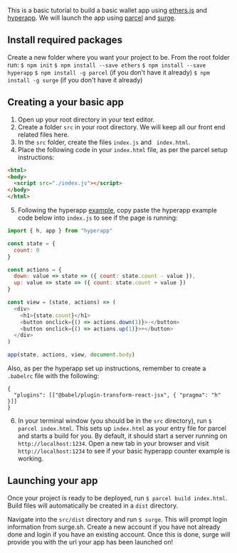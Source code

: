 This is a basic tutorial to build a basic wallet app using  [ethers.js](https://docs.ethers.io/ethers.js/html/) and [hyperapp](https://github.com/jorgebucaran/hyperapp). We will launch the app using [parcel](https://parceljs.org/getting_started.html) and [surge](https://surge.sh/).

## Install required packages
Create a new folder where you want your project to be. From the root folder run:
```$ npm init```
```$ npm install --save ethers```
```$ npm install --save hyperapp```
```$ npm install -g parcel``` (if you don't have it already)
```$ npm install -g surge``` (if you don't have it already)

## Creating a your basic app
1. Open up your root directory in your text editor.
2. Create a folder `src` in your root directory. We will keep all our front end related files here.
3. In the `src` folder, create the files `index.js` and ` index.html`.
4. Place the following code in your `index.html` file, as per the parcel setup instructions:
```html
<html>
<body>
  <script src="./index.js"></script>
</body>
</html>
```

5. Following the hyperapp [example](https://github.com/jorgebucaran/hyperapp), copy paste the hyperapp example code below into `index.js` to see if the page is running:
```javascript
import { h, app } from "hyperapp"

const state = {
  count: 0
}

const actions = {
  down: value => state => ({ count: state.count - value }),
  up: value => state => ({ count: state.count + value })
}

const view = (state, actions) => (
  <div>
    <h1>{state.count}</h1>
    <button onclick={() => actions.down(1)}>-</button>
    <button onclick={() => actions.up(1)}>+</button>
  </div>
)

app(state, actions, view, document.body)
```


Also, as per the hyperapp set up instructions, remember to create a `.babelrc` file with the following:
```.babelrc
{
  "plugins": [["@babel/plugin-transform-react-jsx", { "pragma": "h" }]]
}
```
6. In your terminal window (you should be in the `src` directory), run ```$ parcel index.html```. This sets up ```index.html``` as your entry file for parcel and starts a build for you. By default, it should start a server running on `http://localhost:1234`. Open a new tab in your browser and visit `http://localhost:1234` to see if your basic hyperapp counter example is working.

## Launching your app
Once your project is ready to be deployed, run `$ parcel build index.html`. Build files will automatically be created in a `dist` directory.

Navigate into the `src/dist` directory and run `$ surge`. This will prompt login information from surge.sh. Create a new account if you have not already done and login if you have an existing account. Once this is done, surge will provide you with the url your app has been launched on!
